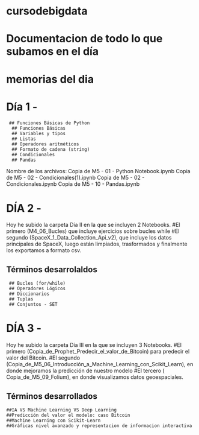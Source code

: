 # cursodebigdata 
# Documentacion de todo lo que subamos en el día 
# memorias del dia 

# Día 1 - 
     ## Funciones Básicas de Python 
      ## Funciones Básicas
      ## Variables y tipos
      ## Listas
      ## Operadores aritméticos
      ## Formato de cadena (string)
      ## Condicionales
      ## Pandas 
Nombre de los archivos: 
Copia de M5 - 01 - Python Notebook.ipynb
Copia de M5 - 02 - Condicionales(1).ipynb
Copia de M5 - 02 - Condicionales.ipynb
Copia de M5 - 10 - Pandas.ipynb

# DÍA 2 -
Hoy he subido la carpeta Día II en la que se incluyen 2 Notebooks. 
#El primero (M4_06_Bucles) que incluye ejercicios sobre bucles while
#El segundo (SpaceX_1_Data_Collection_Api_v2), que incluye los datos principales de SpaceX, luego están limpiados, trasformados y finalmente los exportamos a formato csv. 
## Términos desarrolaldos
     ## Bucles (for/while) 
     ## Operadores Lógicos 
     ## Diccionarios
     ## Tuplas
     ## Conjuntos - SET

# DÍA 3 -
Hoy he subido la carpeta Día III en la que se incluyen 3 Notebooks. 
#El primero (Copia_de_Prophet_Predecir_el_valor_de_Bitcoin) para predecir el valor del Bitcoin. 
#El segundo (Copia_de_M5_06_Introducción_a_Machine_Learning_con_Scikit_Learn), en donde mejoramos la predicción de nuestro modelo
#El tercero ( Copia_de_M5_09_Folium), en donde visualizamos datos geoespaciales. 

## Términos desarrollados 
    ##IA VS Machine Learning VS Deep Learning
    ##Predicción del valor el modelo: caso Bitcoin 
    ##Machine Learning con Scikit-Learn
    ##Gráficas nivel avanzado y representacion de informacion interactiva 

